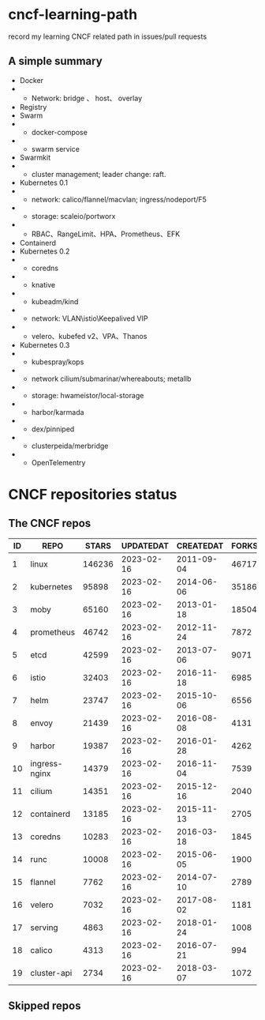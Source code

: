 # cncf-learning-path
record my learning CNCF related path in issues/pull requests

## A simple summary
- Docker
- - Network: bridge 、 host、 overlay
- Registry
- Swarm
- - docker-compose
- - swarm service
- Swarmkit
- - cluster management; leader change: raft.
- Kubernetes 0.1
- - network: calico/flannel/macvlan; ingress/nodeport/F5
- - storage: scaleio/portworx
- - RBAC、RangeLimit、HPA、Prometheus、EFK
- Containerd
- Kubernetes 0.2
- - coredns
- - knative
- - kubeadm/kind
- - network: VLAN\istio\Keepalived VIP
- - velero、kubefed v2、VPA、Thanos
- Kubernetes 0.3
- - kubespray/kops
- - network cilium/submarinar/whereabouts; metallb
- - storage: hwameistor/local-storage
- - harbor/karmada
- - dex/pinniped
- - clusterpeida/merbridge
- - OpenTelementry

# CNCF repositories status
<!--START_SECTION:github_repos-->
## The CNCF repos
| ID |     REPO      | STARS  | UPDATEDAT  | CREATEDAT  | FORKSCOUNT |
|----|---------------|--------|------------|------------|------------|
|  1 | linux         | 146236 | 2023-02-16 | 2011-09-04 |      46717 |
|  2 | kubernetes    |  95898 | 2023-02-16 | 2014-06-06 |      35186 |
|  3 | moby          |  65160 | 2023-02-16 | 2013-01-18 |      18504 |
|  4 | prometheus    |  46742 | 2023-02-16 | 2012-11-24 |       7872 |
|  5 | etcd          |  42599 | 2023-02-16 | 2013-07-06 |       9071 |
|  6 | istio         |  32403 | 2023-02-16 | 2016-11-18 |       6985 |
|  7 | helm          |  23747 | 2023-02-16 | 2015-10-06 |       6556 |
|  8 | envoy         |  21439 | 2023-02-16 | 2016-08-08 |       4131 |
|  9 | harbor        |  19387 | 2023-02-16 | 2016-01-28 |       4262 |
| 10 | ingress-nginx |  14379 | 2023-02-16 | 2016-11-04 |       7539 |
| 11 | cilium        |  14351 | 2023-02-16 | 2015-12-16 |       2040 |
| 12 | containerd    |  13185 | 2023-02-16 | 2015-11-13 |       2705 |
| 13 | coredns       |  10283 | 2023-02-16 | 2016-03-18 |       1845 |
| 14 | runc          |  10008 | 2023-02-16 | 2015-06-05 |       1900 |
| 15 | flannel       |   7762 | 2023-02-16 | 2014-07-10 |       2789 |
| 16 | velero        |   7032 | 2023-02-16 | 2017-08-02 |       1181 |
| 17 | serving       |   4863 | 2023-02-16 | 2018-01-24 |       1008 |
| 18 | calico        |   4313 | 2023-02-16 | 2016-07-21 |        994 |
| 19 | cluster-api   |   2734 | 2023-02-16 | 2018-03-07 |       1072 |



## Skipped repos
<!--END_SECTION:github_repos-->
